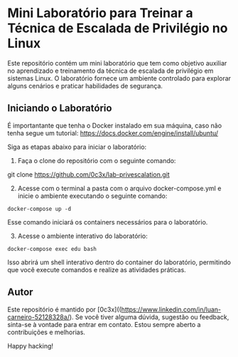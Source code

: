 # Mini Laboratório para Treinar a Técnica de Escalada de Privilégio no Linux

Este repositório contém um mini laboratório que tem como objetivo auxiliar no aprendizado e treinamento da técnica de escalada de privilégio em sistemas Linux. O laboratório fornece um ambiente controlado para explorar alguns cenários e praticar habilidades de segurança.

## Iniciando o Laboratório

É importantante que tenha o Docker instalado em sua máquina, caso não tenha segue um tutorial: https://docs.docker.com/engine/install/ubuntu/

Siga as etapas abaixo para iniciar o laboratório:

1. Faça o clone do repositório com o seguinte comando:

git clone https://github.com/0c3x/lab-privescalation.git

2. Acesse com o terminal a pasta com o arquivo docker-compose.yml e inicie o ambiente executando o seguinte comando:

```
docker-compose up -d
```

Esse comando iniciará os containers necessários para o laboratório.

3. Acesse o ambiente interativo do laboratório:

```
docker-compose exec edu bash
```

Isso abrirá um shell interativo dentro do container do laboratório, permitindo que você execute comandos e realize as atividades práticas.

## Autor

Este repositório é mantido por [0c3x]((https://www.linkedin.com/in/luan-carneiro-52128328a/). Se você tiver alguma dúvida, sugestão ou feedback, sinta-se à vontade para entrar em contato. Estou sempre aberto a contribuições e melhorias.

Happy hacking!
